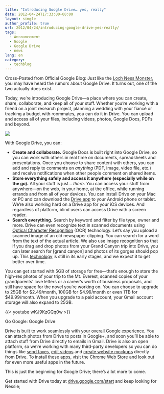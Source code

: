 ```yaml
---
title: "Introducing Google Drive… yes, really"
date: 2012-04-24T17:33:00+00:00
layout: single
author_profile: true
url: 2012/04/24/introducing-google-drive-yes-really/
tags:
  - Announcement
  - Google
  - Google Drive
  - news
lang: en
category: 
  - techblog
---
```

Cross-Posted from Official Google Blog: Just like the [Loch Ness Monster](https://www.google.com/search?aq=f&sourceid=chrome&ie=UTF-8&q=loch+ness+monster), you may have heard the rumors about Google Drive. It turns out, one of the two actually does exist.

Today, we’re introducing Google Drive—a place where you can create, share, collaborate, and keep all of your stuff. Whether you’re working with a friend on a joint research project, planning a wedding with your fiancé or tracking a budget with roommates, you can do it in Drive. You can upload and access all of your files, including videos, photos, Google Docs, PDFs and beyond.

![](http://lh5.ggpht.com/-LyIsHbva8ec/T5bcdx1LG3I/AAAAAAAAFpY/e5wjPPmhB1c/s1600-h/FINAL%252520FINAL%252520OGB%252520blog%252520post%252520screenshot%25255B4%25255D.png)

With Google Drive, you can:

* **Create and collaborate.** Google Docs is built right into Google Drive, so you can work with others in real time on documents, spreadsheets and presentations. Once you choose to share content with others, you can add and reply to comments on _anything_ (PDF, image, video file, etc.) and receive notifications when other people comment on shared items.
* **Store everything safely and access it anywhere (especially while on the go).** All your stuff is just… _there_. You can access your stuff from anywhere—on the web, in your home, at the office, while running errands and from all of your devices. You can install Drive on your Mac or PC and can download the [Drive app](http://goo.gl/yqx1r) to your Android phone or tablet. We’re also working hard on a Drive app for your iOS devices. And regardless of platform, blind users can access Drive with a screen reader. 
* **Search everything.** Search by keyword and filter by file type, owner and more. Drive can even recognize text in scanned documents using [Optical Character Recognition](http://support.google.com/docs/bin/answer.py?hl=en&answer=176692) (OCR) technology. Let’s say you upload a scanned image of an old newspaper clipping. You can search for a word from the text of the actual article. We also use image recognition so that if you drag and drop photos from your Grand Canyon trip into Drive, you can later search for [grand canyon] and photos of its gorges should pop up. This [technology](http://www.youtube.com/watch?v=Hhgfz0zPmH4&feature=player_embedded) is still in its early stages, and we expect it to get better over time.

You can get started with 5GB of storage for free—that’s enough to store the high-res photos of your trip to the Mt. Everest, scanned copies of your grandparents’ love letters or a career’s worth of business proposals, and still have space for the novel you’re working on. You can choose to upgrade to 25GB for $2.49/month, 100GB for $4.99/month or even 1TB for $49.99/month. When you upgrade to a paid account, your Gmail account storage will also expand to 25GB.

{{< youtube wKJ9KzGQq0w >}}

Go Google: Google Drive

Drive is built to work seamlessly with your [overall Google experience](http://www.google.com/campaigns/gonegoogle/index.html#utm_medium=blog&#038;utm_source=ogb&#038;utm_campaign=dl). You can attach photos from Drive to posts in Google+, and soon you’ll be able to attach stuff from Drive directly to emails in Gmail. Drive is also an open platform, so we’re working with many third-party developers so you can do things like [send faxes](https://chrome.google.com/webstore/detail/bocmleclimfnadgmcdgecijlblfcmfnm), [edit videos](https://chrome.google.com/webstore/detail/okgjbfikepgflmlelgfgecmgjnmnmnnb) and [create website mockups](https://chrome.google.com/webstore/detail/pplbmgaodhjmbklkgkgmlghaekcfhhkk) directly from Drive. To install these apps, visit the [Chrome Web Store](https://chrome.google.com/webstore/category/collection/drive_apps) and look out for even more useful apps in the future.

This is just the beginning for Google Drive; there’s a lot more to come.

Get started with Drive today at [drive.google.com/start](http://drive.google.com/start#utm_medium=blog&#038;utm_source=ogb&#038;utm_campaign=dl) and keep looking for Nessie;
